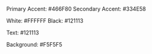 Primary Accent: #466F80
Secondary Accent: #334E58

White: #FFFFFF
Black: #121113  

Text: #121113

Background: #F5F5F5

